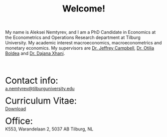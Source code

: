  <!-- HOME CONTENTS -->

 <!-- Styling -->
<style> 
a {
    color: var(--link-color);
}

em { 
    font-size: 28px; font-style: normal; font-family: var(--title-font) ;
    color: black; 
} 

h1,h2,h3,h4,h5.h6 {
    font-style: normal; font-family: var(--title-font) ;
    color: black;
}

</style>

<!-- Actual text-->
<div style="text-align: center;"> <h1>Welcome!</h1> </div>

</br>

My name is Aleksei Nemtyrev, and I am a PhD Candidate in Economics at the Econometrics and Operations Research department at Tilburg University. My academic interest macroeconomics, macroeconometrics and monetary economics. My supervisors are <a href="http://www.jyrc.org">Dr. Jeffrey Campbell</a>, 
<a href="https://sites.google.com/site/otiliaboldea/" >Dr. Otilia Boldea</a> and <a href="https://sites.google.com/view/dajanaxhani/home" >Dr. Dajana Xhani</a>.

<br /><br />

<p> <span> <em>Contact info:</em> </span> <br />  <a href="mailto:a.nemtyrev@tilburguniversity.edu">a.nemtyrev@tilburguniversity.edu </a> </p>
<p> <span> <em>Curriculum Vitae:</em> </span> <br /> <a href="/files/">Download</a> </p>
<p> <span> <em>Office:</em> </span> <br /> K553, Warandelaan 2, 5037 AB Tilburg, NL </p>
